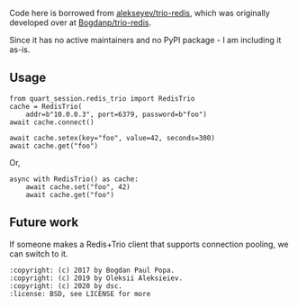 

Code here is borrowed from [alekseyev/trio-redis](https://github.com/alekseyev/trio-redis), which was originally developed over at [Bogdanp/trio-redis](https://github.com/Bogdanp/trio-redis).

Since it has no active maintainers and no PyPI package - I am including it as-is.

## Usage

```python3
from quart_session.redis_trio import RedisTrio
cache = RedisTrio(
    addr=b"10.0.0.3", port=6379, password=b"foo")
await cache.connect()

await cache.setex(key="foo", value=42, seconds=300)
await cache.get("foo")
```

Or,

```python3
async with RedisTrio() as cache:
    await cache.set("foo", 42)
    await cache.get("foo")
```

## Future work

If someone makes a Redis+Trio client that supports connection pooling, we can switch to it.


```
:copyright: (c) 2017 by Bogdan Paul Popa.
:copyright: (c) 2019 by Oleksii Aleksieiev.
:copyright: (c) 2020 by dsc.
:license: BSD, see LICENSE for more
```
